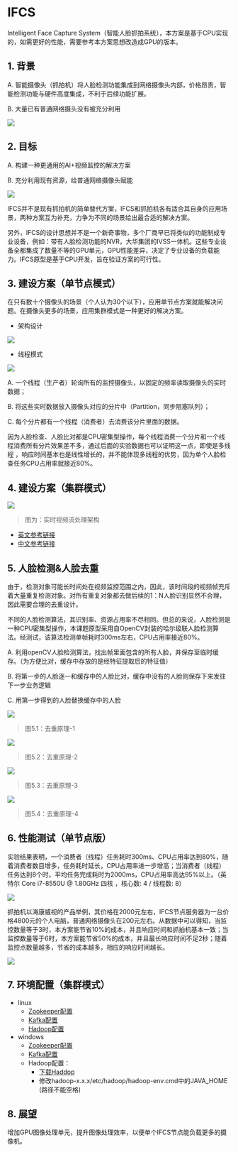 # IFCS
 Intelligent Face Capture System（智能人脸抓拍系统），本方案是基于CPU实现的，如需更好的性能，需要参考本方案思想改造成GPU的版本。
 
## 1. 背景

A.  智能摄像头（抓拍机）将人脸检测功能集成到网络摄像头内部，价格昂贵，智能检测功能与硬件高度集成，不利于后续功能扩展。

B.  大量已有普通网络摄头没有被充分利用

![](https://github.com/xuzhijvn/ifcs/blob/master/images/background.png)

## 2. 目标

A.  构建一种更通用的AI+视频监控的解决方案

B.  充分利用现有资源，给普通网络摄像头赋能

![](https://github.com/xuzhijvn/ifcs/blob/master/images/aims.png)

IFCS并不是现有抓拍机的简单替代方案，IFCS和抓拍机各有适合其自身的应用场景，两种方案互为补充，力争为不同的场景给出最合适的解决方案。

另外，IFCS的设计思想并不是一个新奇事物，多个厂商早已将类似的功能制成专业设备，例如：带有人脸检测功能的NVR，大华集团的IVSS一体机。这些专业设备全都集成了数量不等的GPU单元，GPU性能差异，决定了专业设备的负载能力。IFCS原型是基于CPU开发，旨在验证方案的可行性。


## 3. 建设方案（单节点模式）

在只有数十个摄像头的场景（个人认为30个以下），应用单节点方案就能解决问题。在摄像头更多的场景，应用集群模式是一种更好的解决方案。

* 架构设计

![](https://github.com/xuzhijvn/ifcs/blob/master/images/architecture.png)

* 线程模式

![](https://github.com/xuzhijvn/ifcs/blob/master/images/thread-model.png)


A.  一个线程（生产者）轮询所有的监控摄像头，以固定的频率读取摄像头的实时数据；

B.  将这些实时数据放入摄像头对应的分片中（Partition，同步阻塞队列）；

C.  每个分片都有一个线程（消费者）去消费该分片里面的数据。


因为人脸检查、人脸比对都是CPU密集型操作，每个线程消费一个分片和一个线程消费所有分片效果差不多，通过后面的实验数据也可以证明这一点，即使是多线程
，响应时间基本也是线性增长的，并不能体现多线程的优势，因为单个人脸检查任务CPU占用率就接近80%。


## 4. 建设方案（集群模式）


[![](https://res.infoq.com/articles/video-stream-analytics-opencv/en/resources/figure1.png)](https://www.infoq.com/articles/video-stream-analytics-opencv "实时视频流处理架构设计")
> 图为：实时视频流处理架构

+ [英文参考链接](https://www.infoq.com/articles/video-stream-analytics-opencv)
+ [中文参考链接](https://infoq.cn/article/video-stream-analytics-opencv)


## 5. 人脸检测&人脸去重

由于，检测对象可能长时间处在视频监控范围之内，因此，该时间段的视频帧充斥着大量重复检测对象。对所有重复对象都去做后续的1：N人脸识别显然不合理，因此需要合理的去重设计。

不同的人脸检测算法，其识别率、资源占用率不尽相同。但总的来说，人脸检测是一种CPU密集型操作，本课题原型采用自OpenCV封装的哈尔级联人脸检测算法。经测试，该算法检测单帧耗时300ms左右，CPU占用率接近80%。


A.  利用openCV人脸检测算法，找出帧里面包含的所有人脸，并保存至临时缓存。（为方便比对，缓存中存放的是经特征提取后的特征值）

B.  将第一步的人脸逐一和缓存中的人脸比对，缓存中没有的人脸则保存下来发往下一步业务逻辑

C.  用第一步得到的人脸替换缓存中的人脸

![](https://github.com/xuzhijvn/ifcs/blob/master/images/deduplicate-1.png)
> 图5.1：去重原理-1

![](https://github.com/xuzhijvn/ifcs/blob/master/images/deduplicate-2.png)
> 图5.2：去重原理-2

![](https://github.com/xuzhijvn/ifcs/blob/master/images/deduplicate-3.png)
> 图5.3：去重原理-3

![](https://github.com/xuzhijvn/ifcs/blob/master/images/deduplicate-4.png)
> 图5.4：去重原理-4

## 6. 性能测试（单节点版）

实验结果表明，一个消费者（线程）任务耗时300ms、CPU占用率达到80%，随着消费者数目增多，任务耗时延长，CPU占用率进一步增高；当消费者（线程）任务达到8个时，平均任务完成耗时为2000ms，CPU占用率高达95%以上。（英特尔 Core i7-8550U @ 1.80GHz 四核 ，核心数: 4 / 线程数: 8）

![](https://github.com/xuzhijvn/ifcs/blob/master/images/performance-1.png)

抓拍机以海康威视的产品举例，其价格在2000元左右，IFCS节点服务器为一台价格4800元的个人电脑，普通网络摄像头在200元左右。从数据中可以得知，当监控数量等于3时，本方案能节省10%的成本，并且响应时间和抓拍机基本一致；当监控数量等于6时，本方案能节省50%的成本，并且最长响应时间不足2秒；随着监控点数量越多，节省的成本越多，相应的响应时间越长。

![](https://github.com/xuzhijvn/ifcs/blob/master/images/performance-2.png)


    
## 7. 环境配置（集群模式）
+ linux
    + [Zookeeper配置](https://github.com)
    + [Kafka配置](https://github.com)
    + [Hadoop配置](https://github.com)
+ windows
    + [Zookeeper配置](https://www.jianshu.com/p/f7037105db46)
    + [Kafka配置](https://www.jianshu.com/p/64d25dcf8300)
    + Hadoop配置：
      * [下载Haddop](http://hadoop.apache.org/releases.html)
      * 修改hadoop-x.x.x/etc/hadoop/hadoop-env.cmd中的JAVA_HOME (路径不能空格)
     
## 8. 展望

增加GPU图像处理单元，提升图像处理效率，以便单个IFCS节点能负载更多的摄像机。

